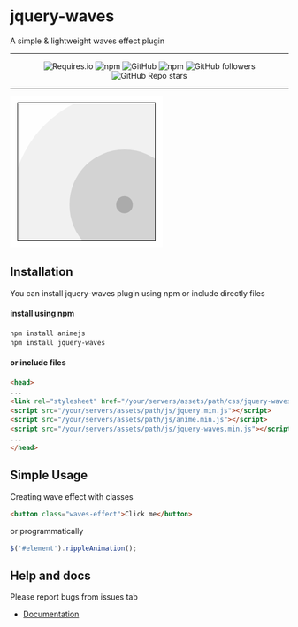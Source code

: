 # jquery-waves
A simple & lightweight waves effect plugin

---

<center>

![Requires.io](https://img.shields.io/requires/github/isaeken/jquery-waves) ![npm](https://img.shields.io/npm/dt/jquery-waves) ![GitHub](https://img.shields.io/github/license/isaeken/jquery-waves) ![npm](https://img.shields.io/npm/v/jquery-waves)
![GitHub followers](https://img.shields.io/github/followers/isaeken?style=social) ![GitHub Repo stars](https://img.shields.io/github/stars/isaeken/jquery-waves?style=social)

</center>

---

![isaeken/jquery-waves](https://raw.githubusercontent.com/isaeken/jquery-waves/master/docs/img/ss.png)

## Installation
You can install jquery-waves plugin using npm or include directly files

#### install using npm
```bash
npm install animejs
npm install jquery-waves
```
#### or include files
````html
<head>
...
<link rel="stylesheet" href="/your/servers/assets/path/css/jquery-waves.min.css">
<script src="/your/servers/assets/path/js/jquery.min.js"></script>
<script src="/your/servers/assets/path/js/anime.min.js"></script>
<script src="/your/servers/assets/path/js/jquery-waves.min.js"></script>
...
</head>
````

## Simple Usage
Creating wave effect with classes
````html
<button class="waves-effect">Click me</button>
````
or programmatically
````javascript
$('#element').rippleAnimation();
````

## Help and docs
Please report bugs from issues tab
- [Documentation](https://isaeken.github.io/jquery-waves/)
